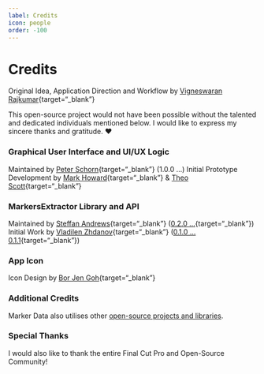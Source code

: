 ```yaml
---
label: Credits
icon: people
order: -100
---
```

# Credits

Original Idea, Application Direction and Workflow by [Vigneswaran Rajkumar](https://twitter.com/IAmVigneswaran){target=“_blank”}

This open-source project would not have been possible without the talented and dedicated individuals mentioned below. I would like to express my sincere thanks and gratitude. :heart:

### Graphical User Interface and UI/UX Logic
Maintained by [Peter Schorn](https://github.com/Peter-Schorn){target=“_blank”} (1.0.0 ...)
Initial Prototype Development by [Mark Howard](https://github.com/markydoodled){target=“_blank”} & [Theo Scott](https://github.com/theogscott){target=“_blank”}

### MarkersExtractor Library and API
Maintained by [Steffan Andrews](https://github.com/orchetect){target=“_blank”} ([0.2.0 ...](https://github.com/TheAcharya/MarkersExtractor){target=“_blank”})
Initial Work by [Vladilen Zhdanov](https://github.com/vzhd1701){target=“_blank”} ([0.1.0 ... 0.1.1](https://github.com/vzhd1701/MarkersExtractor){target=“_blank”})

### App Icon
Icon Design by [Bor Jen Goh](https://www.artstation.com/borjengoh){target=“_blank”}

### Additional Credits
Marker Data also utilises other [open-source projects and libraries](additional-credits.md).

### Special Thanks
I would also like to thank the entire Final Cut Pro and Open-Source Community!
